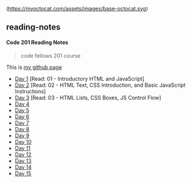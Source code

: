 (https://myoctocat.com/assets/images/base-octocat.svg)

## reading-notes

#### Code 201 Reading Notes

> code fellows 201 course

This is [my github page](https://github.com/mvrk)

- [Day 1](src/../class-01.md) [Read: 01 - Introductory HTML and JavaScript]
- [Day 2](src/../class-02.md) [Read: 02 - HTML Text, CSS Introduction, and Basic JavaScript Instructions]
- [Day 3](src/../class-03.md) [Read: 03 - HTML Lists, CSS Boxes, JS Control Flow]
- [Day 4](src/../class-04.md)
- [Day 5](src/../class-05.md)
- [Day 6](src/../class-06.md)
- [Day 7](src/../class-07.md)
- [Day 8](src/../class-08.md)
- [Day 9](src/../class-09.md)
- [Day 10](src/../class-10.md)
- [Day 11](src/../class-11.md)
- [Day 12](src/../class-12.md)
- [Day 13](src/../class-13.md)
- [Day 14](src/../class-14.md)
- [Day 15](src/../class-15.md)
